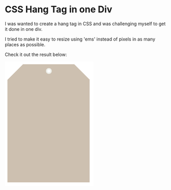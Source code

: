 # CSS Hang Tag in one Div
I was wanted to create a hang tag in CSS and was challenging myself to get it done in one div.

I tried to make it easy to resize using 'ems' instead of pixels in as many places as possible.

Check it out the result below:

![Hang Tag](tag.png "A Hang Tag in CSS")
